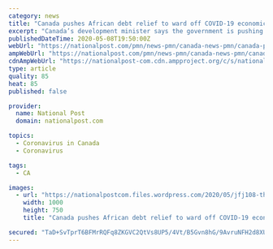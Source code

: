 ```yaml
---
category: news
title: "Canada pushes African debt relief to ward off COVID-19 economic crisis: minister"
excerpt: "Canada’s development minister says the government is pushing international actors to provide debt relief in Africa and other less-developed regions to help fight threats of"
publishedDateTime: 2020-05-08T19:50:00Z
webUrl: "https://nationalpost.com/pmn/news-pmn/canada-news-pmn/canada-pushes-african-debt-relief-to-ward-off-covid-19-economic-crisis-minister"
ampWebUrl: "https://nationalpost.com/pmn/news-pmn/canada-news-pmn/canada-pushes-african-debt-relief-to-ward-off-covid-19-economic-crisis-minister/amp"
cdnAmpWebUrl: "https://nationalpost-com.cdn.ampproject.org/c/s/nationalpost.com/pmn/news-pmn/canada-news-pmn/canada-pushes-african-debt-relief-to-ward-off-covid-19-economic-crisis-minister/amp"
type: article
quality: 85
heat: 85
published: false

provider:
  name: National Post
  domain: nationalpost.com

topics:
  - Coronavirus in Canada
  - Coronavirus

tags:
  - CA

images:
  - url: "https://nationalpostcom.files.wordpress.com/2020/05/jfj108-the-canadian-press.jpg"
    width: 1000
    height: 750
    title: "Canada pushes African debt relief to ward off COVID-19 economic crisis: minister"

secured: "TaD+SvTprT6BFMrRQFq8ZKGVC2QtVs8UP5/4Vt/B5Gvn8hG/9AvruNFH2d8XUyVDmQMFGgRsBdcdq9nXTZYwzui285PcI3K6hzPfHCP7UCg6TbfBlmDG3dZrG9ZE2uB2KS3wi32GmvhDqehio7m69n8Xgj6WmQaKcsrx4Tt+dYTpYtKEAHH+DdeMtuJH5dLCJ9QEV+5qkh+JuWJYP3OwOkggFkDJGM9wbROzV/k2iNBIqmlDFA60JVWIaKfOFeYBc5KMnQ/dVjsjqwcG5An8IBWvT6/+oDWIarXuhEDYbWO7tWgn9scsPK5oBomXS7wgYGFljaD9kXd5ehYjto/70dQqMC7D0EhO1N91aUM28QY/NRgot/HRxV0UHRnh/I/MKeBtNzutVAFbqeMlX5ntaWPNR+o2sYDxBgCnLK7xOKIRc2tH0w8SZNRPJ42HwJzcLzyh+mrxTOWSV/Z7/KGQ1xEZM569GT0jr15FapM3OHA=;SFOpBKnBD+Xe26nFLSKFig=="
---
```


